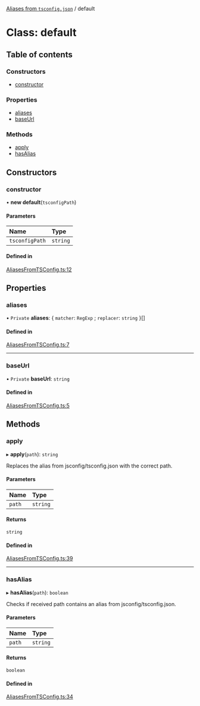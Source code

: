 [Aliases from `tsconfig.json`](../README.md) / default

# Class: default

## Table of contents

### Constructors

- [constructor](default.md#constructor)

### Properties

- [aliases](default.md#aliases)
- [baseUrl](default.md#baseurl)

### Methods

- [apply](default.md#apply)
- [hasAlias](default.md#hasalias)

## Constructors

### constructor

• **new default**(`tsconfigPath`)

#### Parameters

| Name | Type |
| :------ | :------ |
| `tsconfigPath` | `string` |

#### Defined in

[AliasesFromTSConfig.ts:12](https://github.com/VitorLuizC/aliases-from-tsconfig/blob/aeed6a7/src/AliasesFromTSConfig.ts#L12)

## Properties

### aliases

• `Private` **aliases**: { `matcher`: `RegExp` ; `replacer`: `string`  }[]

#### Defined in

[AliasesFromTSConfig.ts:7](https://github.com/VitorLuizC/aliases-from-tsconfig/blob/aeed6a7/src/AliasesFromTSConfig.ts#L7)

___

### baseUrl

• `Private` **baseUrl**: `string`

#### Defined in

[AliasesFromTSConfig.ts:5](https://github.com/VitorLuizC/aliases-from-tsconfig/blob/aeed6a7/src/AliasesFromTSConfig.ts#L5)

## Methods

### apply

▸ **apply**(`path`): `string`

Replaces the alias from jsconfig/tsconfig.json with the correct path.

#### Parameters

| Name | Type |
| :------ | :------ |
| `path` | `string` |

#### Returns

`string`

#### Defined in

[AliasesFromTSConfig.ts:39](https://github.com/VitorLuizC/aliases-from-tsconfig/blob/aeed6a7/src/AliasesFromTSConfig.ts#L39)

___

### hasAlias

▸ **hasAlias**(`path`): `boolean`

Checks if received path contains an alias from jsconfig/tsconfig.json.

#### Parameters

| Name | Type |
| :------ | :------ |
| `path` | `string` |

#### Returns

`boolean`

#### Defined in

[AliasesFromTSConfig.ts:34](https://github.com/VitorLuizC/aliases-from-tsconfig/blob/aeed6a7/src/AliasesFromTSConfig.ts#L34)
